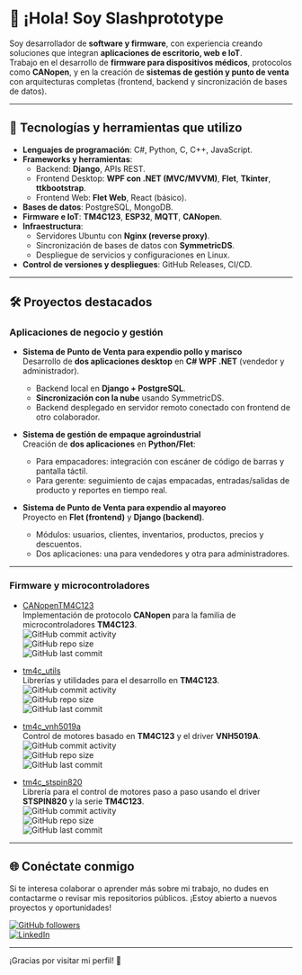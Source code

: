 # 👋 ¡Hola! Soy Slashprototype

Soy desarrollador de **software y firmware**, con experiencia creando soluciones que integran **aplicaciones de escritorio, web e IoT**.  
Trabajo en el desarrollo de **firmware para dispositivos médicos**, protocolos como **CANopen**, y en la creación de **sistemas de gestión y punto de venta** con arquitecturas completas (frontend, backend y sincronización de bases de datos).

---

## 🚀 Tecnologías y herramientas que utilizo
- **Lenguajes de programación**: C#, Python, C, C++, JavaScript.
- **Frameworks y herramientas**:
  - Backend: **Django**, APIs REST.
  - Frontend Desktop: **WPF con .NET (MVC/MVVM)**, **Flet**, **Tkinter**, **ttkbootstrap**.
  - Frontend Web: **Flet Web**, React (básico).
- **Bases de datos**: PostgreSQL, MongoDB.
- **Firmware e IoT**: **TM4C123**, **ESP32**, **MQTT**, **CANopen**.
- **Infraestructura**:
  - Servidores Ubuntu con **Nginx (reverse proxy)**.
  - Sincronización de bases de datos con **SymmetricDS**.
  - Despliegue de servicios y configuraciones en Linux.
- **Control de versiones y despliegues**: GitHub Releases, CI/CD.

---

## 🛠️ Proyectos destacados

### **Aplicaciones de negocio y gestión**
- **Sistema de Punto de Venta para expendio pollo y marisco**  
  Desarrollo de **dos aplicaciones desktop** en **C# WPF .NET** (vendedor y administrador).  
  - Backend local en **Django + PostgreSQL**.  
  - **Sincronización con la nube** usando SymmetricDS.  
  - Backend desplegado en servidor remoto conectado con frontend de otro colaborador.  

- **Sistema de gestión de empaque agroindustrial**  
  Creación de **dos aplicaciones** en **Python/Flet**:  
  - Para empacadores: integración con escáner de código de barras y pantalla táctil.  
  - Para gerente: seguimiento de cajas empacadas, entradas/salidas de producto y reportes en tiempo real.  

- **Sistema de Punto de Venta para expendio al mayoreo**  
  Proyecto en **Flet (frontend)** y **Django (backend)**.  
  - Módulos: usuarios, clientes, inventarios, productos, precios y descuentos.  
  - Dos aplicaciones: una para vendedores y otra para administradores.  

---

### **Firmware y microcontroladores**
- [CANopenTM4C123](https://github.com/slashprototype/CANopenTM4C123)  
  Implementación de protocolo **CANopen** para la familia de microcontroladores **TM4C123**.  
  ![GitHub commit activity](https://img.shields.io/github/commit-activity/m/slashprototype/CANopenTM4C123)  
  ![GitHub repo size](https://img.shields.io/github/repo-size/slashprototype/CANopenTM4C123)  
  ![GitHub last commit](https://img.shields.io/github/last-commit/slashprototype/CANopenTM4C123)

- [tm4c_utils](https://github.com/slashprototype/tm4c_utils)  
  Librerías y utilidades para el desarrollo en **TM4C123**.  
  ![GitHub commit activity](https://img.shields.io/github/commit-activity/m/slashprototype/tm4c_utils)  
  ![GitHub repo size](https://img.shields.io/github/repo-size/slashprototype/tm4c_utils)  
  ![GitHub last commit](https://img.shields.io/github/last-commit/slashprototype/tm4c_utils)

- [tm4c_vnh5019a](https://github.com/slashprototype/tm4c_vnh5019a)  
  Control de motores basado en **TM4C123** y el driver **VNH5019A**.  
  ![GitHub commit activity](https://img.shields.io/github/commit-activity/m/slashprototype/tm4c_vnh5019a)  
  ![GitHub repo size](https://img.shields.io/github/repo-size/slashprototype/tm4c_vnh5019a)  
  ![GitHub last commit](https://img.shields.io/github/last-commit/slashprototype/tm4c_vnh5019a)

- [tm4c_stspin820](https://github.com/slashprototype/tm4c_stspin820)  
  Librería para el control de motores paso a paso usando el driver **STSPIN820** y la serie **TM4C123**.  
  ![GitHub commit activity](https://img.shields.io/github/commit-activity/m/slashprototype/tm4c_stspin820)  
  ![GitHub repo size](https://img.shields.io/github/repo-size/slashprototype/tm4c_stspin820)  
  ![GitHub last commit](https://img.shields.io/github/last-commit/slashprototype/tm4c_stspin820)

---

## 🌐 Conéctate conmigo
Si te interesa colaborar o aprender más sobre mi trabajo, no dudes en contactarme o revisar mis repositorios públicos. ¡Estoy abierto a nuevos proyectos y oportunidades!

[![GitHub followers](https://img.shields.io/github/followers/slashprototype?label=Follow%20me&style=social)](https://github.com/slashprototype)  
[![LinkedIn](https://img.shields.io/badge/LinkedIn-Contact%20Me-blue?style=flat&logo=linkedin)](https://www.linkedin.com/in/luis-guillermo98/)

---

¡Gracias por visitar mi perfil! 🚀
